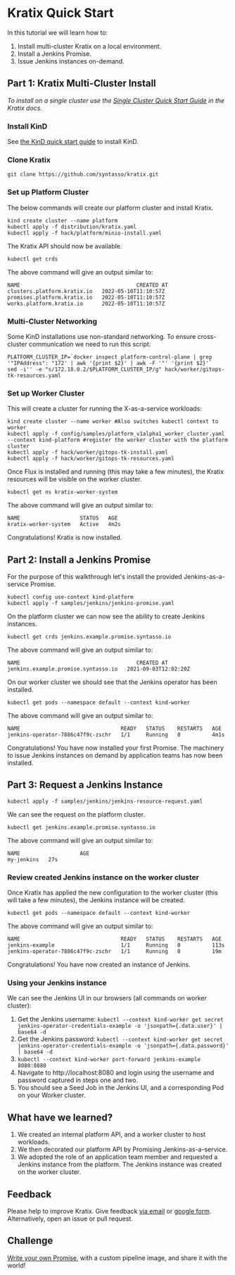# Kratix Quick Start

In this tutorial we will learn how to:
1. Install multi-cluster Kratix on a local environment. 
2. Install a Jenkins Promise.
3. Issue Jenkins instances on-demand.

## Part 1: Kratix Multi-Cluster Install
_To install on a single cluster use the [Single Cluster Quick Start Guide](https://github.com/syntasso/kratix/blob/main/docs/single-cluster.md) in the Kratix docs._

### Install KinD

See [the KinD quick start guide](https://kind.sigs.k8s.io/docs/user/quick-start/) to install KinD.

### Clone Kratix
```
git clone https://github.com/syntasso/kratix.git
```

### Set up Platform Cluster

The below commands will create our platform cluster and install Kratix.

```
kind create cluster --name platform
kubectl apply -f distribution/kratix.yaml
kubectl apply -f hack/platform/minio-install.yaml
```

The Kratix API should now be available.

```
kubectl get crds
```

The above command will give an output similar to:
```
NAME                                     CREATED AT
clusters.platform.kratix.io   2022-05-10T11:10:57Z
promises.platform.kratix.io   2022-05-10T11:10:57Z
works.platform.kratix.io      2022-05-10T11:10:57Z
```

### Multi-Cluster Networking
Some KinD installations use non-standard networking. To ensure cross-cluster communication we need to run this script: 

```
PLATFORM_CLUSTER_IP=`docker inspect platform-control-plane | grep '"IPAddress": "172' | awk '{print $2}' | awk -F '"' '{print $2}'` 
sed -i'' -e "s/172.18.0.2/$PLATFORM_CLUSTER_IP/g" hack/worker/gitops-tk-resources.yaml
```

### Set up Worker Cluster
This will create a cluster for running the X-as-a-service workloads:

```
kind create cluster --name worker #Also switches kubectl context to worker
kubectl apply -f config/samples/platform_v1alpha1_worker_cluster.yaml --context kind-platform #register the worker cluster with the platform cluster
kubectl apply -f hack/worker/gitops-tk-install.yaml
kubectl apply -f hack/worker/gitops-tk-resources.yaml
```

Once Flux is installed and running (this may take a few minutes), the Kratix resources will be visible on the worker cluster.

```
kubectl get ns kratix-worker-system
```

The above command will give an output similar to:
```
NAME                   STATUS   AGE
kratix-worker-system   Active   4m2s
```

Congratulations! Kratix is now installed.

## Part 2: Install a Jenkins Promise 

For the purpose of this walkthrough let's install the provided Jenkins-as-a-service Promise.

```
kubectl config use-context kind-platform
kubectl apply -f samples/jenkins/jenkins-promise.yaml
```

On the platform cluster we can now see the ability to create Jenkins instances.

```
kubectl get crds jenkins.example.promise.syntasso.io
```

The above command will give an output similar to:
```
NAME                                     CREATED AT
jenkins.example.promise.syntasso.io   2021-09-03T12:02:20Z
```

On our worker cluster we should see that the Jenkins operator has been installed. 

```
kubectl get pods --namespace default --context kind-worker
```

The above command will give an output similar to:
```
NAME                                READY   STATUS    RESTARTS   AGE
jenkins-operator-7886c47f9c-zschr   1/1     Running   0          4m1s
```

Congratulations! You have now installed your first Promise. The machinery to issue Jenkins instances on demand by application teams has now been installed.

## Part 3: Request a Jenkins Instance

```
kubectl apply -f samples/jenkins/jenkins-resource-request.yaml
```

We can see the request on the platform cluster.

```
kubectl get jenkins.example.promise.syntasso.io
```

The above command will give an output similar to:
```
NAME                   AGE
my-jenkins   27s
```

### Review created Jenkins instance on the worker cluster

Once Kratix has applied the new configuration to the worker cluster (this will take a few minutes), the Jenkins instance will be created.

```
kubectl get pods --namespace default --context kind-worker
```

The above command will give an output similar to:
```
NAME                                READY   STATUS    RESTARTS   AGE
jenkins-example                     1/1     Running   0          113s
jenkins-operator-7886c47f9c-zschr   1/1     Running   0          19m
```

Congratulations! You have now created an instance of Jenkins.

### Using your Jenkins instance

We can see the Jenkins UI in our browsers (all commands on worker cluster):
1. Get the Jenkins username: `kubectl --context kind-worker get secret jenkins-operator-credentials-example -o 'jsonpath={.data.user}' | base64 -d`
2. Get the Jenkins password: `kubectl --context kind-worker get secret jenkins-operator-credentials-example -o 'jsonpath={.data.password}' | base64 -d`
3. `kubectl --context kind-worker port-forward jenkins-example 8080:8080` 
4. Navigate to http://localhost:8080 and login using the username and password captured in steps one and two. 
5. You should see a Seed Job in the Jenkins UI, and a corresponding Pod on your Worker cluster. 

## What have we learned?

1. We created an internal platform API, and a worker cluster to host workloads. 
2. We then decorated our platform API by Promising Jenkins-as-a-service.
3. We adopted the role of an application team member and requested a Jenkins instance from the platform. The Jenkins instance was created on the worker cluster.

## Feedback

Please help to improve Kratix. Give feedback [via email](mailto:feedback@syntasso.io?subject=Kratix%20Feedback) or [google form](https://forms.gle/WVXwVRJsqVFkHfJ79). Alternatively, open an issue or pull request.

## Challenge 
[Write your own Promise](../writing-a-promise), with a custom pipeline image, and share it with the world!